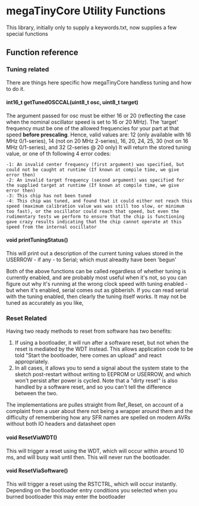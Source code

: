 # megaTinyCore Utility Functions

This library, initially only to supply a keywords.txt, now supplies a few special functions

## Function reference

### Tuning related
There are things here specific how megaTinyCore handless tuning and how to do it.

#### int16_t getTunedOSCCAL(uint8_t osc, uint8_t target)
The argument passed for osc must be either 16 or 20 (reflecting the case when the nominal oscillator speed is set to 16 or 20 MHz). The 'target' frequency must be one of the allowed frequencies for your part at that speed **before prescaling**.
Hence, valid values are:
12 (only available with 16 MHz 0/1-series), 14 (not on 20 MHz 2-series), 16, 20, 24, 25, 30 (not on 16 MHz 0/1-series), and 32 (2-series @ 20 only)
It will return the stored tuning value, or one of th following 4 error codes:
```text
-1: An invalid center frequency (first argument) was specified, but could not be caught at runtime (If known at compile time, we give error then)
-2: An invalid target frequency (second argument) was specified for the supplied target at runtime (If known at compile time, we give error then)
-3: This chip has not been tuned
-4: This chip was tuned, and found that it could either not reach this speed (maximum calibration value was was still too slow, or minimum too fast), or the oscillator could reach that speed, but even the rudimentary tests we perform to ensure that the chip is functioning gave crazy results indicating that the chip cannot operate at this speed from the internal oscillator
```

#### void printTuningStatus()
This will print out a description of the current tuning values stored in the USERROW - if any - to Serial; which must alreadty have been 'begun'

Both of the above functions can be called regardless of whether tuning is currently enabled, and are probably most useful when it's not, so you can figure out why it's running at the wrong clock speed with tuning enabled - but when it's enabled, serial comes out as gibberish. If you can read serial with the tuning enabled, then clearly the tuning itself works. It may not be tuned as accurately as you like,

### Reset Related
Having two ready methods to reset from software has two benefits:
1. If using a bootloader, it will run after a software reset, but not when the reset is mediated by the WDT instead. This allows application code to be told "Start the bootloader, here comes an upload" and react appropriately.
2. In all cases, it allows you to send a signal about the system state to the sketch post-restart without writing to EEPROM or USERROW, and which won't persist after power is cycled. Note that a "dirty reset" is also handled by a software reset, and so you can't tell the difference between the two.

The implementations are pulles straight from Ref_Reset, on account of a complaint from a user about there not being a wrapper around them and the difficulty of remembering how any SFR names are spelled on modern AVRs without both IO headers and datasheet open

#### void ResetViaWDT()
This will trigger a reset using the WDT, which will occur within around 10 ms, and will busy wait until then. This will never run the bootloader.

#### void ResetViaSoftware()
This will trigger a reset using the RSTCTRL, which will occur instantly. Depending on the bootloader entry conditions you selected when you burned bootloader this may enter the bootloader
